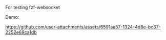 For testing fzf-websocket

Demo:

https://github.com/user-attachments/assets/6591aa57-1324-4d8e-bc37-2252e69ca1db
